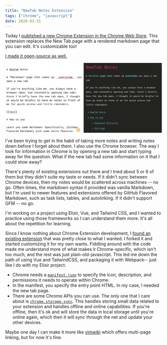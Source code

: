 ```yaml
---
title: "NewTab Notes Extension"
tags: ["chrome", "javascript"]
date: 2020-03-31
---
```


Today I [published a new Chrome Extension in the Chrome Web Store][extension].
This extension replaces the New Tab page with a rendered markdown page that you
can edit. It's customizable too!

[extension]: https://chrome.google.com/webstore/detail/newtab-notes/kfbhbipgippofpifimbcnbafehjndccn

<!-- excerpt -->

[I made it open-source as well.](https://github.com/dbernheisel/MarkdownTab)

![screenshot](./screenshot.png)

I've been trying to get in the habit of taking more notes and writing notes
down before I forget about them. I also use the Chrome browser. The way I look
for information in Chrome is by opening a new tab and start typing away for the
question. What if the new tab had some information on it that I could stow away?

There's plenty of existing extensions out there and I tried about 5 or 6 of them
but they didn't suite my taste or needs. If it didn't sync between Chrome
devices, then my notes would be scattered across machines -- no go. Often times,
the markdown syntax it provided was vanilla Markdown, but I'm used to newer
features and extensions offered by GitHub Flavored Markdown, such as task lists,
tables, and autolinking. If it didn't support GFM -- no go.

I'm working on a project using Elixir, Vue, and Tailwind CSS, and I wanted to
practice using those frameworks so I can understand them more. It's all about
the repetition for learning.

Since I know nothing about Chrome Extension development, I [found an existing
extension](https://github.com/intrvertmichael/MarkdownTab) that was pretty close
to what I wanted. I forked it and started customizing it for my own wants.
Fiddling around with the code made me understand more of what makes it
Chrome-specific, which isn't too much, and the rest was just
plain-old-javascript. This led me down the path of using Vue and TailwindCSS,
and packaging it with Webpack-- just like I do with my Elixir project.

- Chrome needs a [`manifest.json`] to specify the icon, description, and
    permissions it needs to operate within Chrome.
- In the manifest, you specify the entry point HTML. In my case, I needed
    the new tab page.
- There are some Chrome APIs you can use. The only one that I care about is
    [`chrome.storage.sync`]. This handles storing small data related to your
    extension and handles offline and online capabilities. If you're offline,
    then it's ok and will store the data in local storage until you're online
    again, which then it will sync through the net and update your other
    devices.

Maybe one day I can make it more like [vimwiki] which offers multi-page
linking, but for now it's fine.

[`manifest.json`]: https://developer.chrome.com/extensions/manifest
[`chrome.storage.sync`]: https://developer.chrome.com/extensions/storage
[vimwiki]: https://github.com/vimwiki/vimwiki

